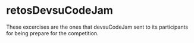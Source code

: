 # retosDevsuCodeJam
These excercises are the ones that devsuCodeJam sent to its participants for being prepare for the competition.
